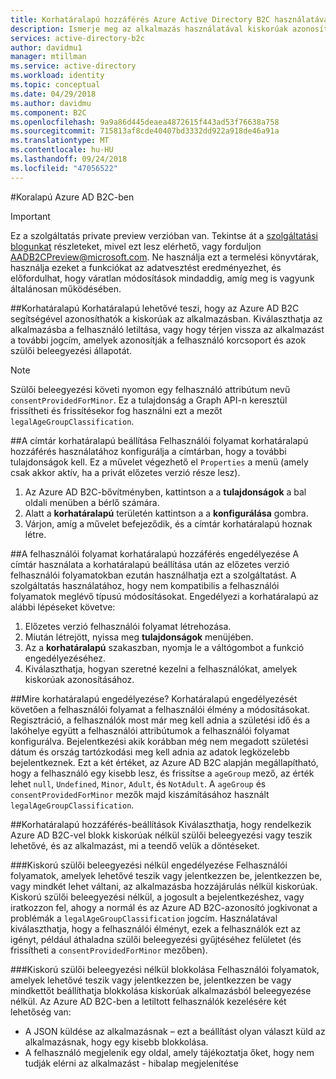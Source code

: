 ```yaml
---
title: Korhatáralapú hozzáférés Azure Active Directory B2C használatával |} A Microsoft Docs
description: Ismerje meg az alkalmazás használatával kiskorúak azonosítása.
services: active-directory-b2c
author: davidmu1
manager: mtillman
ms.service: active-directory
ms.workload: identity
ms.topic: conceptual
ms.date: 04/29/2018
ms.author: davidmu
ms.component: B2C
ms.openlocfilehash: 9a9a86d445deaea4872615f443ad53f76638a758
ms.sourcegitcommit: 715813af8cde40407bd3332dd922a918de46a91a
ms.translationtype: MT
ms.contentlocale: hu-HU
ms.lasthandoff: 09/24/2018
ms.locfileid: "47056522"
---
```

#<a name="using-age-gating-in-azure-ad-b2c"></a>Koralapú Azure AD B2C-ben

>[!IMPORTANT]
>Ez a szolgáltatás private preview verzióban van.  Tekintse át a [szolgáltatási blogunkat](https://blogs.msdn.microsoft.com/azureadb2c/) részleteket, mivel ezt lesz elérhető, vagy forduljon AADB2CPreview@microsoft.com.  Ne használja ezt a termelési könyvtárak, használja ezeket a funkciókat az adatvesztést eredményezhet, és előfordulhat, hogy váratlan módosítások mindaddig, amíg meg is vagyunk általánosan működésében.  
>

##<a name="age-gating"></a>Korhatáralapú
Korhatáralapú lehetővé teszi, hogy az Azure AD B2C segítségével azonosíthatók a kiskorúak az alkalmazásban.  Kiválaszthatja az alkalmazásba a felhasználó letiltása, vagy hogy térjen vissza az alkalmazást a további jogcím, amelyek azonosítják a felhasználó korcsoport és azok szülői beleegyezési állapotát.  

>[!NOTE]
>Szülői beleegyezési követi nyomon egy felhasználó attribútum nevű `consentProvidedForMinor`.  Ez a tulajdonság a Graph API-n keresztül frissítheti és frissítésekor fog használni ezt a mezőt `legalAgeGroupClassification`.
>

##<a name="setting-up-your-directory-for-age-gating"></a>A címtár korhatáralapú beállítása
Felhasználói folyamat korhatáralapú hozzáférés használatához konfigurálja a címtárban, hogy a további tulajdonságok kell. Ez a művelet végezhető el `Properties` a menü (amely csak akkor aktív, ha a privát előzetes verzió része lesz).  
1. Az Azure AD B2C-bővítményben, kattintson a a **tulajdonságok** a bal oldali menüben a bérlő számára.
2. Alatt a **korhatáralapú** területén kattintson a a **konfigurálása** gombra.
3. Várjon, amíg a művelet befejeződik, és a címtár korhatáralapú hoznak létre.

##<a name="enabling-age-gating-in-your-user-flow"></a>A felhasználói folyamat korhatáralapú hozzáférés engedélyezése
A címtár használata a korhatáralapú beállítása után az előzetes verzió felhasználói folyamatokban ezután használhatja ezt a szolgáltatást.  A szolgáltatás használatához, hogy nem kompatibilis a felhasználói folyamatok meglévő típusú módosításokat.  Engedélyezi a korhatáralapú az alábbi lépéseket követve:
1. Előzetes verzió felhasználói folyamat létrehozása.
2. Miután létrejött, nyissa meg **tulajdonságok** menüjében.
3. Az a **korhatáralapú** szakaszban, nyomja le a váltógombot a funkció engedélyezéséhez.
4. Kiválaszthatja, hogyan szeretné kezelni a felhasználókat, amelyek kiskorúak azonosításához.

##<a name="what-does-enabling-age-gating-do"></a>Mire korhatáralapú engedélyezése?
Korhatáralapú engedélyezését követően a felhasználói folyamat a felhasználói élmény a módosításokat.  Regisztráció, a felhasználók most már meg kell adnia a születési idő és a lakóhelye együtt a felhasználói attribútumok a felhasználói folyamat konfigurálva.  Bejelentkezési akik korábban még nem megadott születési dátum és ország tartózkodási meg kell adnia az adatok legközelebb bejelentkeznek.  Ezt a két értéket, az Azure AD B2C alapján megállapítható, hogy a felhasználó egy kisebb lesz, és frissítse a `ageGroup` mező, az érték lehet `null`, `Undefined`, `Minor`, `Adult`, és `NotAdult`.  A `ageGroup` és `consentProvidedForMinor` mezők majd kiszámításához használt `legalAgeGroupClassification`. 

##<a name="age-gating-options"></a>Korhatáralapú hozzáférés-beállítások
Kiválaszthatja, hogy rendelkezik Azure AD B2C-vel blokk kiskorúak nélkül szülői beleegyezési vagy teszik lehetővé, és az alkalmazást, mi a teendő velük a döntéseket.  

###<a name="allowing-minors-without-parental-consent"></a>Kiskorú szülői beleegyezési nélkül engedélyezése
Felhasználói folyamatok, amelyek lehetővé teszik vagy jelentkezzen be, jelentkezzen be, vagy mindkét lehet váltani, az alkalmazásba hozzájárulás nélkül kiskorúak.  Kiskorú szülői beleegyezési nélkül, a jogosult a bejelentkezéshez, vagy iratkozzon fel, ahogy a normál és az Azure AD B2C-azonosító jogkivonat a problémák a `legalAgeGroupClassification` jogcím.  Használatával kiválaszthatja, hogy a felhasználói élményt, ezek a felhasználók ezt az igényt, például áthaladna szülői beleegyezési gyűjtéséhez felületet (és frissítheti a `consentProvidedForMinor` mezőben).

###<a name="blocking-minors-without-parental-consent"></a>Kiskorú szülői beleegyezési nélkül blokkolása
Felhasználói folyamatok, amelyek lehetővé teszik vagy jelentkezzen be, jelentkezzen be vagy mindkettőt beállíthatja blokkolása kiskorúak alkalmazásból beleegyezése nélkül.  Az Azure AD B2C-ben a letiltott felhasználók kezelésére két lehetőség van:
* A JSON küldése az alkalmazásnak – ezt a beállítást olyan választ küld az alkalmazásnak, hogy egy kisebb blokkolása.
* A felhasználó megjelenik egy oldal, amely tájékoztatja őket, hogy nem tudják elérni az alkalmazást - hibalap megjelenítése